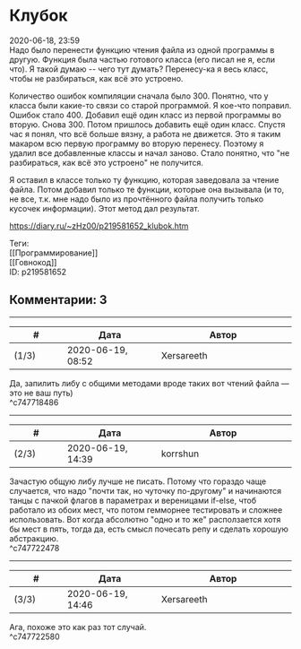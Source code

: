Клубок
======

  
2020-06-18, 23:59  
 Надо было перенести функцию чтения файла из одной программы в другую. Функция была частью готового класса (его писал не я, если что). Я такой думаю -- чего тут думать? Перенесу-ка я весь класс, чтобы не разбираться, как всё это устроено.   
   
 Количество ошибок компиляции сначала было 300. Понятно, что у класса были какие-то связи со старой программой. Я кое-что поправил. Ошибок стало 400. Добавил ещё один класс из первой программы во вторую. Снова 300. Потом пришлось добавить ещё один класс. Спустя час я понял, что всё больше вязну, а работа не движется. Это я таким макаром всю первую программу во вторую перенесу. Поэтому я удалил все добавленные классы и начал заново. Стало понятно, что "не разбираться, как всё это устроено" не получится.   
   
 Я оставил в классе только ту функцию, которая заведовала за чтение файла. Потом добавил только те функции, которые она вызывала (и то, не все, т.к. мне надо было из прочтённого файла получить только кусочек информации). Этот метод дал результат.   
  
<https://diary.ru/~zHz00/p219581652_klubok.htm>  
  
Теги:  
[[Программирование]]  
[[Говнокод]]  
ID: p219581652  


Комментарии: 3
--------------

  


---



|         #         |              Дата              |                     Автор                     |           ID           |
| --- | --- | --- | --- |
| (1/3) | 2020-06-19, 08:52 | Xersareeth | c747718486 |

  
 Да, запилить либу с общими методами вроде таких вот чтений файла — это не ваш путь)   
 ^c747718486

---



|         #         |              Дата              |                     Автор                     |           ID           |
| --- | --- | --- | --- |
| (2/3) | 2020-06-19, 14:39 | korrshun | c747722478 |

  
 Зачастую общую либу лучше не писать. Потому что гораздо чаще случается, что надо "почти так, но чуточку по-другому" и начинаются танцы с пачкой флагов в параметрах и вереницами if-else, чтоб работало из обоих мест, что потом гемморнее тестировать и сложнее использовать. Вот когда абсолютно "одно и то же" расползается хотя бы мест в пять, тогда да, есть смысл почесать репу и сделать хорошую абстракцию.   
 ^c747722478

---



|         #         |              Дата              |                     Автор                     |           ID           |
| --- | --- | --- | --- |
| (3/3) | 2020-06-19, 14:46 | Xersareeth | c747722580 |

  
 Ага, похоже это как раз тот случай.   
 ^c747722580